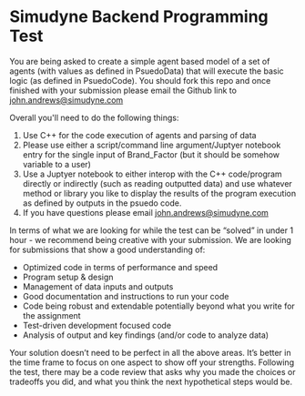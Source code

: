 # Simudyne Backend Programming Test

You are being asked to create a simple agent based model of a set of agents (with values as defined in PsuedoData) that will execute the basic logic (as defined in PsuedoCode). You should fork this repo and once finished with your submission please email the Github link to john.andrews@simudyne.com

Overall you'll need to do the following things:

1. Use C++ for the code execution of agents and parsing of data
2. Please use either a script/command line argument/Juptyer notebook entry for the single input of Brand_Factor (but it should be somehow variable to a user)
3. Use a Juptyer notebook to either interop with the C++ code/program directly or indirectly (such as reading outputted data) and use whatever method or library you like to display the results of the program execution as defined by outputs in the psuedo code.
4. If you have questions please email john.andrews@simudyne.com

In terms of what we are looking for while the test can be “solved” in under 1 hour - we recommend being creative with your submission. We are looking for submissions that show a good understanding of:

* Optimized code in terms of performance and speed
* Program setup & design
* Management of data inputs and outputs
* Good documentation and instructions to run your code
* Code being robust and extendable potentially beyond what you write for the assignment
* Test-driven development focused code
* Analysis of output and key findings (and/or code to analyze data)

Your solution doesn’t need to be perfect in all the above areas. It’s better in the time frame to focus on one aspect to show off your strengths. Following the test, there may be a code review that asks why you made the choices or tradeoffs you did, and what you think the next hypothetical steps would be.
